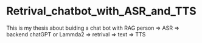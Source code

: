 # Retrival_chatbot_with_ASR_and_TTS
This is my thesis about buiding a chat bot with RAG
person => ASR => backend chatGPT or Lammda2 => retrival => text => TTS
